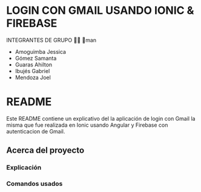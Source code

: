 #  LOGIN CON GMAIL USANDO IONIC & FIREBASE

INTEGRANTES DE GRUPO  :woman::woman: :man:man
- Amoguimba Jessica
- Gómez Samanta
- Guaras Ahilton
- Ibujés Gabriel
- Mendoza Joel


# README #

Este README contiene un explicativo del la aplicación de login con Gmail la misma que fue realizada en Ionic usando Angular y Firebase con autenticacion de Gmail.

## Acerca del proyecto ##
### Explicación ###


### Comandos usados
